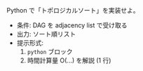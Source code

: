 Python で「トポロジカルソート」を実装せよ。  
* 条件: DAG を adjacency list で受け取る  
* 出力: ソート順リスト  
* 提示形式:  
  1. ```python``` ブロック  
  2. 時間計算量 O(...) を解説 (1 行)